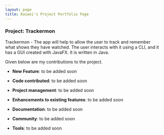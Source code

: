 ```yaml
---
layout: page
title: Kaiwei's Project Portfolio Page
---
```


### Project: Trackermon

Trackermon - The app will help to allow the user to track and remember what shows they have watched. The user interacts with it using a CLI, and it has a GUI created with JavaFX. It is written in Java.

Given below are my contributions to the project.

* **New Feature**:
  to be added soon

* **Code contributed**:
  to be added soon

* **Project management**:
  to be added soon

* **Enhancements to existing features**:
  to be added soon

* **Documentation**:
  to be added soon

* **Community**:
  to be added soon

* **Tools**:
  to be added soon
